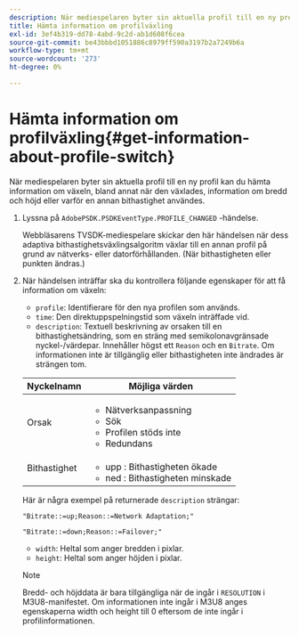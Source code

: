 ```yaml
---
description: När mediespelaren byter sin aktuella profil till en ny profil kan du hämta information om växeln, bland annat när den växlades, information om bredd och höjd eller varför en annan bithastighet användes.
title: Hämta information om profilväxling
exl-id: 3ef4b319-dd78-4abd-9c2d-ab1d608f6cea
source-git-commit: be43bbbd1051886c8979ff590a3197b2a7249b6a
workflow-type: tm+mt
source-wordcount: '273'
ht-degree: 0%

---
```


# Hämta information om profilväxling{#get-information-about-profile-switch}

När mediespelaren byter sin aktuella profil till en ny profil kan du hämta information om växeln, bland annat när den växlades, information om bredd och höjd eller varför en annan bithastighet användes.

1. Lyssna på `AdobePSDK.PSDKEventType.PROFILE_CHANGED` -händelse.

   Webbläsarens TVSDK-mediespelare skickar den här händelsen när dess adaptiva bithastighetsväxlingsalgoritm växlar till en annan profil på grund av nätverks- eller datorförhållanden. (När bithastigheten eller punkten ändras.)
1. När händelsen inträffar ska du kontrollera följande egenskaper för att få information om växeln:

   * `profile`: Identifierare för den nya profilen som används.
   * `time`: Den direktuppspelningstid som växeln inträffade vid.
   * `description`: Textuell beskrivning av orsaken till en bithastighetsändring, som en sträng med semikolonavgränsade nyckel-/värdepar. Innehåller högst ett `Reason` och en `Bitrate`. Om informationen inte är tillgänglig eller bithastigheten inte ändrades är strängen tom.

   <table id="table_E400FD9C57FF40CBAC14AF6847CD8301"> 
    <thead> 
      <tr> 
      <th colname="col1" class="entry"> Nyckelnamn </th> 
      <th colname="col2" class="entry"> Möjliga värden </th> 
      </tr> 
    </thead>
    <tbody> 
      <tr> 
      <td colname="col1"> <span class="codeph"> Orsak </span> </td> 
      <td colname="col2"> 
        <ul id="ul_37DDE3F297634ED6B47DF5D73F969369"> 
        <li id="li_E374B029E1AF40689D70A9D30E057C5B">Nätverksanpassning </li> 
        <li id="li_753862EEF1C9474EA8E20C89F5EF5D8D">Sök </li> 
        <li id="li_EC14923F92CF4D11A47928A8D2DE6D8B">Profilen stöds inte </li> 
        <li id="li_695AB4A89C9D4833AF6D8B6424FC912B">Redundans </li> 
        </ul> </td> 
      </tr> 
      <tr> 
      <td colname="col1"> <span class="codeph"> Bithastighet </span> </td> 
      <td colname="col2"> 
        <ul id="ul_1B49BD90A91147359712E1AFD8877E23"> 
        <li id="li_1C8E593C65D34742B14A8D0EAD43E0A9"> <span class="codeph"> upp </span>: Bithastigheten ökade </li> 
        <li id="li_B1A00E3985A849B6855E15CF70D79BB8"> <span class="codeph"> ned </span>: Bithastigheten minskade </li> 
        </ul> </td> 
      </tr> 
    </tbody> 
    </table>

   Här är några exempel på returnerade `description` strängar:

   ```
   "Bitrate::=up;Reason::=Network Adaptation;" 
   
   "Bitrate::=down;Reason::=Failover;"
   ```

   * `width`: Heltal som anger bredden i pixlar.
   * `height`: Heltal som anger höjden i pixlar.

   >[!NOTE]
   >
   >Bredd- och höjddata är bara tillgängliga när de ingår i `RESOLUTION` i M3U8-manifestet. Om informationen inte ingår i M3U8 anges egenskaperna width och height till 0 eftersom de inte ingår i profilinformationen.
